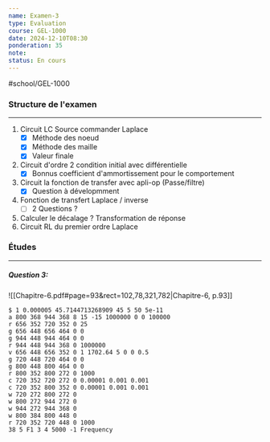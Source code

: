 ```yaml
---
name: Examen-3
type: Evaluation
course: GEL-1000
date: 2024-12-10T08:30
ponderation: 35
note:
status: En cours
---
```

#school/GEL-1000  

### Structure de l'examen
---
1. Circuit LC Source commander Laplace
    - [x] Méthode des noeud
    - [x] Méthode des maille
    - [x] Valeur finale
2. Circuit d'ordre 2 condition initial avec différentielle
    - [x] Bonnus coefficient d'ammortissement pour le comportement
3. Circuit la fonction de transfer avec apli-op (Passe/filtre)
    - [x] Question à dévelopmment
4. Fonction de transfert Laplace / inverse
    - [ ] 2 Questions ?
5. Calculer le décalage ? Transformation de réponse
6. Circuit RL du premier ordre Laplace

### Études
---

##### Question 3:
![[Chapitre-6.pdf#page=93&rect=102,78,321,782|Chapitre-6, p.93]]
```circuitjs
$ 1 0.000005 45.7144713268909 45 5 50 5e-11
a 800 368 944 368 8 15 -15 1000000 0 0 100000
r 656 352 720 352 0 25
g 656 448 656 464 0 0
g 944 448 944 464 0 0
r 944 448 944 368 0 1000000
v 656 448 656 352 0 1 1702.64 5 0 0 0.5
g 720 448 720 464 0 0
g 800 448 800 464 0 0
r 800 352 800 272 0 1000
c 720 352 720 272 0 0.00001 0.001 0.001
c 720 352 800 352 0 0.00001 0.001 0.001
w 720 272 800 272 0
w 800 272 944 272 0
w 944 272 944 368 0
w 800 384 800 448 0
r 720 352 720 448 0 1000
38 5 F1 3 4 5000 -1 Frequency
```
